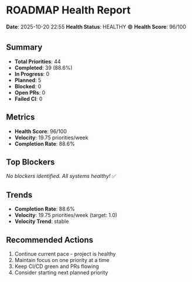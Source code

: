 # ROADMAP Health Report

**Date**: 2025-10-20 22:55
**Health Status**: HEALTHY 🟢
**Health Score**: 96/100

## Summary

- **Total Priorities**: 44
- **Completed**: 39 (88.6%)
- **In Progress**: 0
- **Planned**: 5
- **Blocked**: 0
- **Open PRs**: 0
- **Failed CI**: 0

## Metrics

- **Health Score**: 96/100
- **Velocity**: 19.75 priorities/week
- **Completion Rate**: 88.6%

## Top Blockers

_No blockers identified. All systems healthy!_ ✅

## Trends

- **Completion Rate**: 88.6%
- **Velocity**: 19.75 priorities/week (target: 1.0)
- **Velocity Trend**: stable

## Recommended Actions

1. Continue current pace - project is healthy
2. Maintain focus on one priority at a time
3. Keep CI/CD green and PRs flowing
4. Consider starting next planned priority
